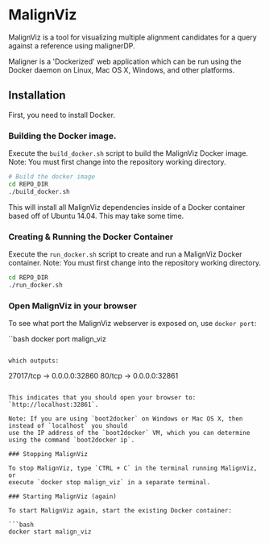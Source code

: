 # MalignViz

MalignViz is a tool for visualizing multiple alignment candidates
for a query against a reference using malignerDP.
    
Maligner is a 'Dockerized' web application which can be run using the Docker
daemon on Linux, Mac OS X, Windows, and other platforms.

## Installation

First, you need to install Docker.

### Building the Docker image.

Execute the `build_docker.sh` script to build the MalignViz Docker image. Note: You must first
change into the repository working directory.

```bash
# Build the docker image
cd REPO_DIR
./build_docker.sh 
```

This will install all MalignViz dependencies inside of a Docker container
based off of Ubuntu 14.04. This may take some time.

### Creating & Running the Docker Container

Execute the `run_docker.sh` script to create and run a MalignViz Docker container. Note: You
must first change into the repository working directory.

```bash
cd REPO_DIR
./run_docker.sh
```

### Open MalignViz in your browser

To see what port the MalignViz webserver is exposed on, use `docker port`:

``bash
docker port malign_viz
```

which outputs:

```
27017/tcp -> 0.0.0.0:32860
80/tcp -> 0.0.0.0:32861
```

This indicates that you should open your browser to: `http://localhost:32861`.

Note: If you are using `boot2docker` on Windows or Mac OS X, then instead of `localhost` you should
use the IP address of the `boot2docker` VM, which you can determine using the command `boot2docker ip`. 

### Stopping MalignViz

To stop MalignViz, type `CTRL + C` in the terminal running MalignViz, or
execute `docker stop malign_viz` in a separate terminal.

### Starting MalignViz (again)

To start MalignViz again, start the existing Docker container:

```bash
docker start malign_viz
```

